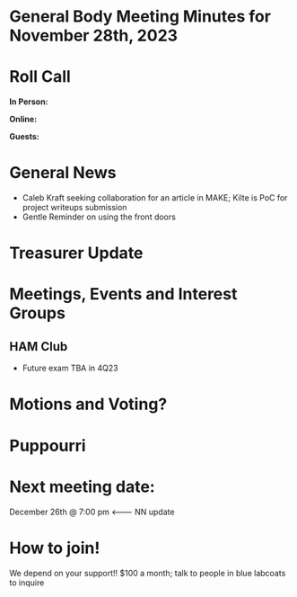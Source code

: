 # General Body Meeting Minutes for November 28th, 2023
# Roll Call
**In Person:**

**Online:** 

**Guests:** 

# General News
- Caleb Kraft seeking collaboration for an article in MAKE; Kilte is PoC for project writeups submission
- Gentle Reminder on using the front doors

  
# Treasurer Update

# Meetings, Events and Interest Groups


## HAM Club
- Future exam TBA in 4Q23
  
# Motions and Voting?

    
# Puppourri


# Next meeting date:
December 26th @ 7:00 pm <--- NN update

# How to join!
We depend on your support!! $100 a month; talk to people in blue labcoats to inquire
